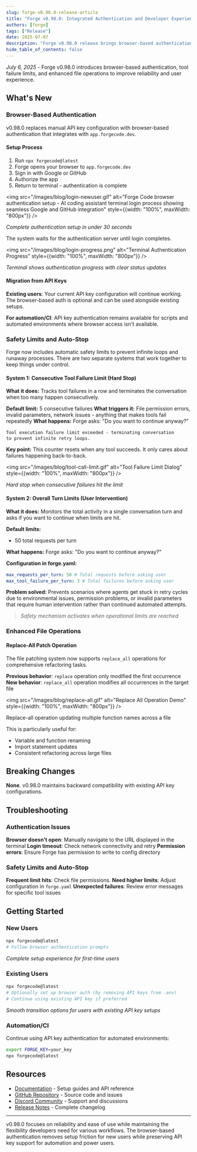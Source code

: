 ```yaml
---
slug: forge-v0.98.0-release-article
title: "Forge v0.98.0: Integrated Authentication and Developer Experience Improvements"
authors: [forge]
tags: ["Release"]
date: 2025-07-07
description: "Forge v0.98.0 release brings browser-based authentication, AI safety limits, and enhanced file operations for AI coding assistants. Streamline your terminal development workflow with improved reliability and developer experience."
hide_table_of_contents: false
---
```


_July 6, 2025_ - Forge v0.98.0 introduces browser-based authentication, tool failure limits, and enhanced file operations to improve reliability and user experience.

<!-- truncate -->

## What's New

### Browser-Based Authentication

v0.98.0 replaces manual API key configuration with browser-based authentication that integrates with `app.forgecode.dev`.

#### Setup Process

1. Run `npx forgecode@latest`
2. Forge opens your browser to `app.forgecode.dev`
3. Sign in with Google or GitHub
4. Authorize the app
5. Return to terminal - authentication is complete

<img src="/images/blog/login-newuser.gif" alt="Forge Code browser authentication setup - AI coding assistant terminal login process showing seamless Google and GitHub integration" style={{width: "100%", maxWidth: "800px"}} />

_Complete authentication setup in under 30 seconds_

The system waits for the authentication server until login completes.

<img src="/images/blog/login-progress.png" alt="Terminal Authentication Progress" style={{width: "100%", maxWidth: "800px"}} />

_Terminal shows authentication progress with clear status updates_

#### Migration from API Keys

**Existing users**: Your current API key configuration will continue working. The browser-based auth is optional and can be used alongside existing setups.

**For automation/CI**: API key authentication remains available for scripts and automated environments where browser access isn't available.

### Safety Limits and Auto-Stop

Forge now includes automatic safety limits to prevent infinite loops and runaway processes. There are two separate systems that work together to keep things under control.

#### System 1: Consecutive Tool Failure Limit (Hard Stop)

**What it does:** Tracks tool failures in a row and terminates the conversation when too many happen consecutively.

**Default limit:** 5 consecutive failures
**What triggers it:** File permission errors, invalid parameters, network issues - anything that makes tools fail repeatedly
**What happens:** Forge asks: "Do you want to continue anyway?"

```
Tool execution failure limit exceeded - terminating conversation
to prevent infinite retry loops.
```

**Key point:** This counter resets when any tool succeeds. It only cares about failures happening back-to-back.

<img src="/images/blog/tool-call-limit.gif" alt="Tool Failure Limit Dialog" style={{width: "100%", maxWidth: "800px"}} />

_Hard stop when consecutive failures hit the limit_

#### System 2: Overall Turn Limits (User Intervention)

**What it does:** Monitors the total activity in a single conversation turn and asks if you want to continue when limits are hit.

**Default limits:**

- 50 total requests per turn

**What happens:** Forge asks: "Do you want to continue anyway?"

**Configuration in forge.yaml:**

```yaml
max_requests_per_turn: 50 # Total requests before asking user
max_tool_failure_per_turn: 3 # Total failures before asking user
```

**Problem solved:** Prevents scenarios where agents get stuck in retry cycles due to environmental issues, permission problems, or invalid parameters that require human intervention rather than continued automated attempts.

> _Safety mechanism activates when operational limits are reached_

### Enhanced File Operations

#### Replace-All Patch Operation

The file patching system now supports `replace_all` operations for comprehensive refactoring tasks.

**Previous behavior**: `replace` operation only modified the first occurrence
**New behavior**: `replace_all` operation modifies all occurrences in the target file

<img src="/images/blog/replace-all.gif" alt="Replace All Operation Demo" style={{width: "100%", maxWidth: "800px"}} />

Replace-all operation updating multiple function names across a file

This is particularly useful for:

- Variable and function renaming
- Import statement updates
- Consistent refactoring across large files

## Breaking Changes

**None**. v0.98.0 maintains backward compatibility with existing API key configurations.

## Troubleshooting

### Authentication Issues

**Browser doesn't open**: Manually navigate to the URL displayed in the terminal
**Login timeout**: Check network connectivity and retry
**Permission errors**: Ensure Forge has permission to write to config directory

### Safety Limits and Auto-Stop

**Frequent limit hits**: Check file permissions.
**Need higher limits**: Adjust configuration in `forge.yaml`
**Unexpected failures**: Review error messages for specific tool issues

## Getting Started

### New Users

```bash
npx forgecode@latest
# Follow browser authentication prompts
```

<!-- ![New User Setup Flow](screenshots/new-user-setup.gif) -->

_Complete setup experience for first-time users_

### Existing Users

```bash
npx forgecode@latest
# Optionally set up browser auth (by removing API keys from .env)
# Continue using existing API key if preferred
```

<!-- ![Existing User Migration](screenshots/existing-user-migration.png) -->

_Smooth transition options for users with existing API key setups_

### Automation/CI

Continue using API key authentication for automated environments:

```bash
export FORGE_KEY=your_key
npx forgecode@latest
```

## Resources

- [Documentation](/docs) - Setup guides and API reference
- [GitHub Repository](https://github.com/antinomyhq/forge) - Source code and issues
- [Discord Community](https://discord.gg/kRZBPpkgwq) - Support and discussions
- [Release Notes](https://github.com/antinomyhq/forge/releases/tag/v0.98.0) - Complete changelog

---

v0.98.0 focuses on reliability and ease of use while maintaining the flexibility developers need for various workflows. The browser-based authentication removes setup friction for new users while preserving API key support for automation and power users.
